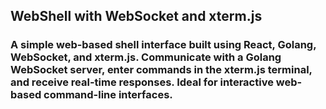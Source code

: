 ## WebShell with WebSocket and xterm.js

### A simple web-based shell interface built using React, Golang, WebSocket, and xterm.js. Communicate with a Golang WebSocket server, enter commands in the xterm.js terminal, and receive real-time responses. Ideal for interactive web-based command-line interfaces.

